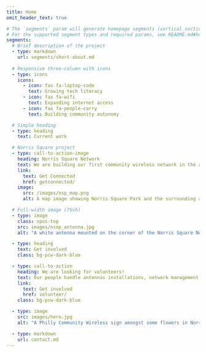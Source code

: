 ```yaml
---
title: Home
omit_header_text: true

# The `segments` param will generate homepage segments (vertical sections).
# For the supported segment types and required params, see README.md#homepage-segments
segments:
  # Brief description of the project
  - type: markdown
    url: segments/short-about.md
  
  # Responsive three-column with icons
  - type: icons
    icons:
      - icon: fas fa-laptop-code
        text: Growing tech literacy
      - icon: fas fa-wifi
        text: Expanding internet access
      - icon: fas fa-people-carry
        text: Building community autonomy

  # Simple heading
  - type: heading
    text: Current work

  # Norris Square project
  - type: call-to-action-image
    heading: Norris Square Network
    text: We are building our first community wireless network in the area around <i class="fa fa-map-marker"></i> [Norris Square Park](https://goo.gl/maps/e4dJb3ghqgnNP53e8). If you live there, you can either get connected or host an antenna to connect your neighbors. 
    link:
      text: Get Connected
      href: getconnected/
    image: 
      src: /images/nsp_map.png
      alt: A map image showing Norris Square Park and the surrounding area.

  # Full-width image (75vh)
  - type: image
    class: opos-top
    src: images/nsnp_antenna.jpg
    alt: "A white antenna mounted on the corner of the Norris Square Neighborhood Project building"

  - type: heading
    text: Get involved
    class: bg-pcw-dark-blue

  - type: call-to-action
    heading: We are looking for volunteers!
    text: Our people handle antennas installations, network management, planning, community outreach, building software, making materials, and much more.
    link: 
      text: Get involved
      href: volunteer/
    class: bg-pcw-dark-blue

  - type: image
    src: images/hero.jpg
    alt: "A Philly Community Wireless sign amongst some flowers in Norris Square Park"

  - type: markdown
    url: contact.md
---
```

